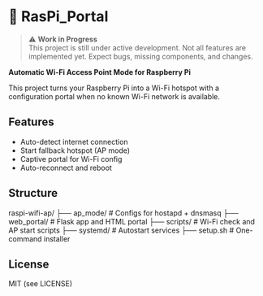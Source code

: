 # 📡 RasPi_Portal

> ⚠️ **Work in Progress**  
> This project is still under active development. Not all features are implemented yet. Expect bugs, missing components, and changes.

**Automatic Wi-Fi Access Point Mode for Raspberry Pi**

This project turns your Raspberry Pi into a Wi-Fi hotspot with a configuration portal when no known Wi-Fi network is available.

## Features

- Auto-detect internet connection
- Start fallback hotspot (AP mode)
- Captive portal for Wi-Fi config
- Auto-reconnect and reboot

## Structure

raspi-wifi-ap/
├── ap_mode/ # Configs for hostapd + dnsmasq
├── web_portal/ # Flask app and HTML portal
├── scripts/ # Wi-Fi check and AP start scripts
├── systemd/ # Autostart services
├── setup.sh # One-command installer

## License

MIT (see LICENSE)
